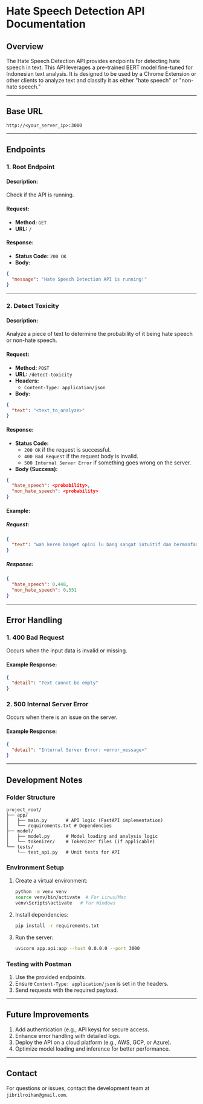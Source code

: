 # Hate Speech Detection API Documentation

## Overview
The Hate Speech Detection API provides endpoints for detecting hate speech in text. This API leverages a pre-trained BERT model fine-tuned for Indonesian text analysis. It is designed to be used by a Chrome Extension or other clients to analyze text and classify it as either "hate speech" or "non-hate speech."

---

## Base URL
```
http://<your_server_ip>:3000
```

---

## Endpoints

### 1. **Root Endpoint**
#### Description:
Check if the API is running.

#### Request:
- **Method:** `GET`
- **URL:** `/`

#### Response:
- **Status Code:** `200 OK`
- **Body:**
```json
{
  "message": "Hate Speech Detection API is running!"
}
```

---

### 2. **Detect Toxicity**
#### Description:
Analyze a piece of text to determine the probability of it being hate speech or non-hate speech.

#### Request:
- **Method:** `POST`
- **URL:** `/detect-toxicity`
- **Headers:**
  - `Content-Type: application/json`
- **Body:**
```json
{
  "text": "<text_to_analyze>"
}
```

#### Response:
- **Status Code:**
  - `200 OK` if the request is successful.
  - `400 Bad Request` if the request body is invalid.
  - `500 Internal Server Error` if something goes wrong on the server.
- **Body (Success):**
```json
{
  "hate_speech": <probability>,
  "non_hate_speech": <probability>
}
```

#### Example:
##### Request:
```json
{
  "text": "wah keren banget opini lu bang sangat intuitif dan bermanfaat @user123ahoyy"
}
```

##### Response:
```json
{
  "hate_speech": 0.448,
  "non_hate_speech": 0.551
}
```

---

## Error Handling

### 1. **400 Bad Request**
Occurs when the input data is invalid or missing.
#### Example Response:
```json
{
  "detail": "Text cannot be empty"
}
```

### 2. **500 Internal Server Error**
Occurs when there is an issue on the server.
#### Example Response:
```json
{
  "detail": "Internal Server Error: <error_message>"
}
```

---

## Development Notes

### Folder Structure
```
project_root/
├── app/
│   ├── main.py       # API logic (FastAPI implementation)
│   └── requirements.txt # Dependencies
├── model/
│   ├── model.py      # Model loading and analysis logic
│   └── tokenizer/    # Tokenizer files (if applicable)
└── tests/
    └── test_api.py   # Unit tests for API
```

### Environment Setup
1. Create a virtual environment:
   ```bash
   python -m venv venv
   source venv/bin/activate  # For Linux/Mac
   venv\Scripts\activate   # For Windows
   ```

2. Install dependencies:
   ```bash
   pip install -r requirements.txt
   ```

3. Run the server:
   ```bash
   uvicorn app.api:app --host 0.0.0.0 --port 3000
   ```

### Testing with Postman
1. Use the provided endpoints.
2. Ensure `Content-Type: application/json` is set in the headers.
3. Send requests with the required payload.

---

## Future Improvements
1. Add authentication (e.g., API keys) for secure access.
2. Enhance error handling with detailed logs.
3. Deploy the API on a cloud platform (e.g., AWS, GCP, or Azure).
4. Optimize model loading and inference for better performance.

---

## Contact
For questions or issues, contact the development team at `jibrilroihan@gmail.com`.